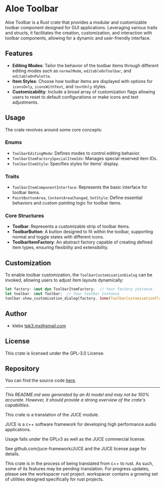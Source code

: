 # Aloe Toolbar

Aloe Toolbar is a Rust crate that provides a modular and customizable toolbar component designed for GUI applications. Leveraging various traits and structs, it facilitates the creation, customization, and interaction with toolbar components, allowing for a dynamic and user-friendly interface.

## Features
- **Editing Modes**: Tailor the behavior of the toolbar items through different editing modes such as `normalMode`, `editableOnToolbar`, and `editableOnPalette`.
- **Item Styles**: Choose how toolbar items are displayed with options for `iconsOnly`, `iconsWithText`, and `textOnly` styles.
- **Customizability**: Include a broad array of customization flags allowing users to reset to default configurations or make icons and text adjustments.

## Usage
The crate revolves around some core concepts:

### Enums
- `ToolbarEditingMode`: Defines modes to control editing behavior.
- `ToolbarItemFactorySpecialItemIds`: Manages special reserved item IDs.
- `ToolbarItemStyle`: Specifies styles for items' display.

### Traits
- `ToolbarItemComponentInterface`: Represents the basic interface for toolbar items.
- `PaintButtonArea`, `ContentAreaChanged`, `SetStyle`: Define essential behaviors and custom painting logic for toolbar items.

### Core Structures
- **Toolbar**: Represents a customizable strip of toolbar items.
- **ToolbarButton**: A button designed to fit within the toolbar, supporting normal and toggle states with different icons.
- **ToolbarItemFactory**: An abstract factory capable of creating defined item types, ensuring flexibility and extensibility.

## Customization
To enable toolbar customization, the `ToolbarCustomisationDialog` can be invoked, allowing users to adjust item layouts dynamically:
```rust
let factory: &mut dyn ToolbarItemFactory;  // Your factory instance
let toolbar: &mut Toolbar;  // Your toolbar instance
toolbar.show_customisation_dialog(factory, Some(ToolbarCustomisationFlags::AllCustomisationOptionsEnabled));
```

## Author
- klebs <tpk3.mx@gmail.com>

## License
This crate is licensed under the GPL-3.0 License.

## Repository
You can find the source code [here](https://github.com/klebs6/aloe-rs).

---
*This README.md was generated by an AI model and may not be 100% accurate. However, it should provide a strong overview of the crate's capabilities.*

This crate is a translation of the JUCE module.

JUCE is a c++ software framework for developing high performance audio applications.

Usage falls under the GPLv3 as well as the JUCE commercial license.

See github.com/juce-framework/JUCE and the JUCE license page for details.

This crate is in the process of being translated from c++ to rust. As such, some of its features may be pending-translation. For progress updates, please see the workspacer rust project. workspacer contains a growing set of utilities designed specifically for rust projects.
